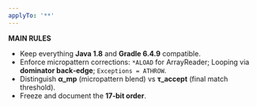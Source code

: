 ```yaml
---
applyTo: '**'
---
```


**MAIN RULES**
- Keep everything **Java 1.8** and **Gradle 6.4.9** compatible.
- Enforce micropattern corrections: `*ALOAD` for ArrayReader; Looping via **dominator back‑edge**; `Exceptions = ATHROW`.
- Distinguish **α_mp** (micropattern blend) vs **τ_accept** (final match threshold).
- Freeze and document the **17‑bit order**.
